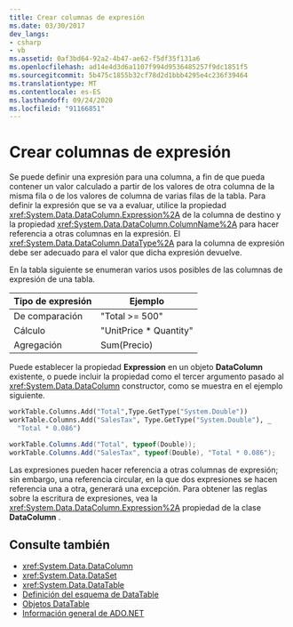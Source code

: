 ```yaml
---
title: Crear columnas de expresión
ms.date: 03/30/2017
dev_langs:
- csharp
- vb
ms.assetid: 0af3bd64-92a2-4b47-ae62-f5df35f131a6
ms.openlocfilehash: ad14e4d3d6a1107f994d9536485257f9dc1851f5
ms.sourcegitcommit: 5b475c1855b32cf78d2d1bbb4295e4c236f39464
ms.translationtype: MT
ms.contentlocale: es-ES
ms.lasthandoff: 09/24/2020
ms.locfileid: "91166851"
---
```

# <a name="creating-expression-columns"></a>Crear columnas de expresión

Se puede definir una expresión para una columna, a fin de que pueda contener un valor calculado a partir de los valores de otra columna de la misma fila o de los valores de columna de varias filas de la tabla. Para definir la expresión que se va a evaluar, utilice la propiedad <xref:System.Data.DataColumn.Expression%2A> de la columna de destino y la propiedad <xref:System.Data.DataColumn.ColumnName%2A> para hacer referencia a otras columnas en la expresión. El <xref:System.Data.DataColumn.DataType%2A> para la columna de expresión debe ser adecuado para el valor que dicha expresión devuelve.  
  
 En la tabla siguiente se enumeran varios usos posibles de las columnas de expresión de una tabla.  
  
|Tipo de expresión|Ejemplo|  
|---------------------|-------------|  
|De comparación|"Total >= 500"|  
|Cálculo|"UnitPrice * Quantity"|  
|Agregación|Sum(Precio)|  
  
 Puede establecer la propiedad **Expression** en un objeto **DataColumn** existente, o puede incluir la propiedad como el tercer argumento pasado al <xref:System.Data.DataColumn> constructor, como se muestra en el ejemplo siguiente.  
  
```vb  
workTable.Columns.Add("Total",Type.GetType("System.Double"))  
workTable.Columns.Add("SalesTax", Type.GetType("System.Double"), _  
  "Total * 0.086")  
```  
  
```csharp  
workTable.Columns.Add("Total", typeof(Double));  
workTable.Columns.Add("SalesTax", typeof(Double), "Total * 0.086");  
```  
  
 Las expresiones pueden hacer referencia a otras columnas de expresión; sin embargo, una referencia circular, en la que dos expresiones se hacen referencia una a otra, generará una excepción. Para obtener las reglas sobre la escritura de expresiones, vea la <xref:System.Data.DataColumn.Expression%2A> propiedad de la clase **DataColumn** .  
  
## <a name="see-also"></a>Consulte también

- <xref:System.Data.DataColumn>
- <xref:System.Data.DataSet>
- <xref:System.Data.DataTable>
- [Definición del esquema de DataTable](datatable-schema-definition.md)
- [Objetos DataTable](datatables.md)
- [Información general de ADO.NET](../ado-net-overview.md)
